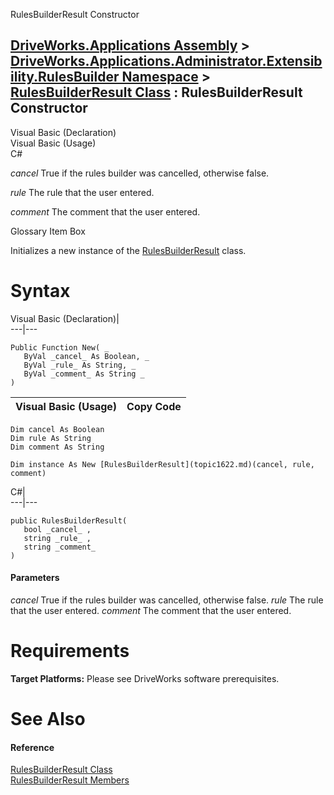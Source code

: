 RulesBuilderResult Constructor   
  
[DriveWorks.Applications Assembly](topic13.md) > [DriveWorks.Applications.Administrator.Extensibility.RulesBuilder Namespace](topic1581.md) > [RulesBuilderResult Class](topic1622.md) : RulesBuilderResult Constructor  
---  
  
Visual Basic (Declaration)    
Visual Basic (Usage)    
C# 

_cancel_
    True if the rules builder was cancelled, otherwise false.

_rule_
    The rule that the user entered.

_comment_
    The comment that the user entered.

Glossary Item Box

Initializes a new instance of the [RulesBuilderResult](topic1622.md) class. 

# Syntax

Visual Basic (Declaration)|   
---|---  
      
    
    Public Function New( _
       ByVal _cancel_ As Boolean, _
       ByVal _rule_ As String, _
       ByVal _comment_ As String _
    )  
  
Visual Basic (Usage)| Copy Code  
---|---  
      
    
    Dim cancel As Boolean
    Dim rule As String
    Dim comment As String
     
    Dim instance As New [RulesBuilderResult](topic1622.md)(cancel, rule, comment)  
  
C#|   
---|---  
      
    
    public RulesBuilderResult( 
       bool _cancel_ ,
       string _rule_ ,
       string _comment_
    )  
  
#### Parameters

 _cancel_
    True if the rules builder was cancelled, otherwise false.
_rule_
    The rule that the user entered.
_comment_
    The comment that the user entered.

# Requirements

**Target Platforms:** Please see DriveWorks software prerequisites.

# See Also

#### Reference

[RulesBuilderResult Class](topic1622.md)   
[RulesBuilderResult Members](topic1623.md)


